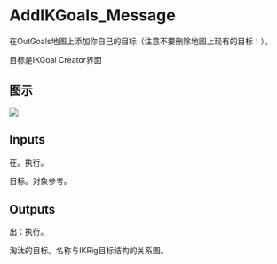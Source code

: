 # AddIKGoals_Message

在OutGoals地图上添加你自己的目标（注意不要删除地图上现有的目标！）。

目标是IKGoal Creator界面

## 图示

![]($-20221218-19163337.png)

## Inputs

在。执行。

目标。对象参考。  

## Outputs

出：执行。

淘汰的目标。名称与IKRig目标结构的关系图。
